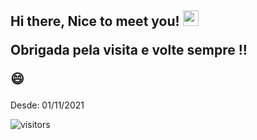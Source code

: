  
 <h2>Hi there, Nice to meet you! <img src="https://media.giphy.com/media/hvRJCLFzcasrR4ia7z/giphy.gif" width="25px"/>
 
 Obrigada pela visita e volte sempre !! 
 
 😄 </h2>
 
 Desde: 01/11/2021 
 
 ![visitors](https://visitor-badge.glitch.me/badge?page_id=camila-github&left_color=green&right_color=gray)  
 
 
 
